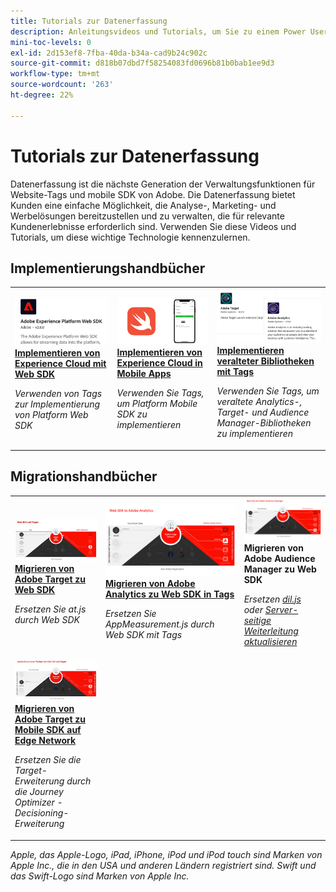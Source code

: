 ```yaml
---
title: Tutorials zur Datenerfassung
description: Anleitungsvideos und Tutorials, um Sie zu einem Power User der Datenerfassung zu machen
mini-toc-levels: 0
exl-id: 2d153ef8-7fba-40da-b34a-cad9b24c902c
source-git-commit: d818b07dbd7f58254083fd0696b81b0bab1ee9d3
workflow-type: tm+mt
source-wordcount: '263'
ht-degree: 22%

---
```


# Tutorials zur Datenerfassung

Datenerfassung ist die nächste Generation der Verwaltungsfunktionen für Website-Tags und mobile SDK von Adobe. Die Datenerfassung bietet Kunden eine einfache Möglichkeit, die Analyse-, Marketing- und Werbelösungen bereitzustellen und zu verwalten, die für relevante Kundenerlebnisse erforderlich sind. Verwenden Sie diese Videos und Tutorials, um diese wichtige Technologie kennenzulernen.

<div id="recs-overview-body-1"></div>
<div id="recs-overview-body-2"></div>
<div id="recs-overview-body-3"></div>
<div id="recs-overview-body-4"></div>
<div id="recs-overview-body-5"></div>
<div id="recs-overview-body-6"></div>

<div id="staff-picks-section">

## Implementierungshandbücher

<table>
<tr>
  <td>
    <a href="https://experienceleague.adobe.com/de/docs/platform-learn/implement-web-sdk/overview" target="_blank">
      <img alt="Implementieren von Adobe Experience Cloud mit dem Web SDK" src="assets/thumb_websdk.png" />
    </a>
    <div>
      <a href="https://experienceleague.adobe.com/de/docs/platform-learn/implement-web-sdk/overview" target="_blank">
    <strong>Implementieren von Experience Cloud mit Web SDK</strong>
    </a>
    </div>
    <p>
    <em>Verwenden von Tags zur Implementierung von Platform Web SDK</em>
    <p>
  </td>
  <td>
    <a href="https://experienceleague.adobe.com/de/docs/platform-learn/implement-mobile-sdk/overview" target="_blank">
      <img alt="In Mobile Apps implementieren" src="assets/thumb_swift.png" />
    </a>
    <div>
      <a href="https://experienceleague.adobe.com/de/docs/platform-learn/implement-mobile-sdk/overview" target="_blank">
    <strong>Implementieren von Experience Cloud in Mobile Apps</strong>
    </a>
    </div>
    <p>
    <em>Verwenden Sie Tags, um Platform Mobile SDK zu implementieren</em>
    <p>
  </td>
  <td>
    <a href="https://experienceleague.adobe.com/de/docs/platform-learn/migrate-target-to-websdk/introduction" target="_blank">
      <img alt="Migrieren von Target zu Web SDK" src="assets/thumb_legacy.png" />
    </a>
    <div>
      <a href="https://experienceleague.adobe.com/de/docs/platform-learn/migrate-target-to-websdk/introduction" target="_blank">
    <strong>Implementieren veralteter Bibliotheken mit Tags</strong>
    </a>
    </div>
    <p>
    <em>Verwenden Sie Tags, um veraltete Analytics-, Target- und Audience Manager-Bibliotheken zu implementieren</em>
    <p>
  </td>
</tr>
</table>

## Migrationshandbücher

<table>
<tr>
  <td>
    <a href="https://experienceleague.adobe.com/de/docs/platform-learn/migrate-target-to-websdk/introduction" target="_blank">
      <img alt="Migrieren von Target zu Web SDK" src="assets/thumb_targetWebSdk.jpg" />
    </a>
    <div>
      <a href="https://experienceleague.adobe.com/de/docs/platform-learn/migrate-target-to-websdk/introduction" target="_blank">
    <strong>Migrieren von Adobe Target zu Web SDK</strong>
    </a>
    </div>
    <p>
    <em>Ersetzen Sie at.js durch Web SDK</em>
    <p>
  </td>
  <td>
    <a href="https://experienceleague.adobe.com/de/docs/platform-learn/migrate-analytics-to-websdk/migration-to-websdk-overview" target="_blank">
      <img alt="Implementieren von Adobe Experience Cloud mit dem Web SDK" src="assets/thumb_analyticsWebSdk.png" />
    </a>
    <div>
      <a href="https://experienceleague.adobe.com/de/docs/platform-learn/migrate-analytics-to-websdk/migration-to-websdk-overview" target="_blank">
    <strong>Migrieren von Adobe Analytics zu Web SDK in Tags</strong>
    </a>
    </div>
    <p>
    <em>Ersetzen Sie AppMeasurement.js durch Web SDK mit Tags</em>
    <p>
  </td>
  <td>
      <img alt="Migrieren von Target zu Web SDK" src="assets/thumb_aamWebSdk.png" />
    </a>
    <div>
      <strong>Migrieren von Adobe Audience Manager zu Web SDK</strong>
    </div>
    <p>
    <em>Ersetzen <a href="https://experienceleague.adobe.com/de/docs/audience-manager/user-guide/migrate-to-web-sdk/dil-extension-to-web-sdk" target="_blank">dil.js</a> oder <a href="https://experienceleague.adobe.com/de/docs/audience-manager/user-guide/migrate-to-web-sdk/appmeasurement-to-web-sdk" target="_blank">Server-seitige Weiterleitung aktualisieren</a></em>
    <p>
  </td>
</tr>
<tr>
  <td>
    <a href="https://experienceleague.adobe.com/de/docs/platform-learn/migrate-target-to-mobile-sdk-decisioning/overview" target="_blank">
      <img alt="Migrieren von Target zu Mobile SDK auf Edge Network" src="assets/thumb_targetMobileSdk.jpg" />
    </a>
    <div>
      <a href="https://experienceleague.adobe.com/de/docs/platform-learn/migrate-target-to-mobile-sdk-decisioning/overview" target="_blank">
    <strong>Migrieren von Adobe Target zu Mobile SDK auf Edge Network</strong>
    </a>
    </div>
    <p>
    <em>Ersetzen Sie die Target-Erweiterung durch die Journey Optimizer - Decisioning-Erweiterung</em>
    <p>
  </td>
  <td>
  </td>
  <td>
  </td>
  </tr>
</table>

</div>

*Apple, das Apple-Logo, iPad, iPhone, iPod und iPod touch sind Marken von Apple Inc., die in den USA und anderen Ländern registriert sind. Swift und das Swift-Logo sind Marken von Apple Inc.*
